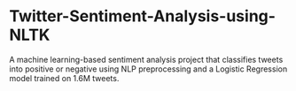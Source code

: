 # Twitter-Sentiment-Analysis-using-NLTK
A machine learning-based sentiment analysis project that classifies tweets into positive or negative using NLP preprocessing and a Logistic Regression model trained on 1.6M tweets.

